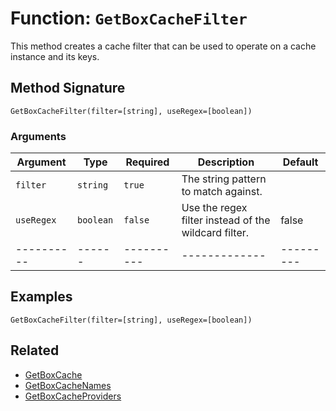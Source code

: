 [comment]: # (Note: This documentation is generated dynamically in the build process.  To modify the contents, change the javadoc on the _invoke method of the BIF class)

# Function: `GetBoxCacheFilter`

This method creates a cache filter that can be used to operate on a cache instance and its keys.

## Method Signature
```
GetBoxCacheFilter(filter=[string], useRegex=[boolean])
```
### Arguments

| Argument | Type | Required | Description | Default |
|----------|------|----------|-------------|---------|
| `filter` | `string` | `true` | The string pattern to match against. | |
| `useRegex` | `boolean` | `false` | Use the regex filter instead of the wildcard filter. | false|
|----------|------|----------|-------------|---------|



## Examples

```
GetBoxCacheFilter(filter=[string], useRegex=[boolean])
```

## Related
  * [GetBoxCache](GetBoxCache.md)
  * [GetBoxCacheNames](GetBoxCacheNames.md)
  * [GetBoxCacheProviders](GetBoxCacheProviders.md)
